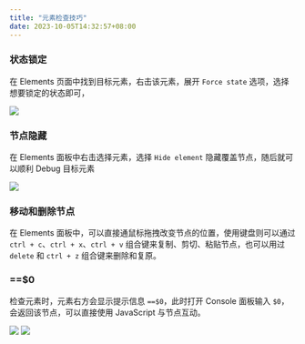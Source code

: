 ```yaml
---
title: "元素检查技巧"
date: 2023-10-05T14:32:57+08:00
---
```


### 状态锁定

在 Elements 页面中找到目标元素，右击该元素，展开 `Force state` 选项，选择想要锁定的状态即可，

<img src="/img/64/01.png" />

### 节点隐藏

在 Elements 面板中右击选择元素，选择 `Hide element` 隐藏覆盖节点，随后就可以顺利 Debug 目标元素

<img src="/img/64/02.png" />

### 移动和删除节点

在 Elements 面板中，可以直接通鼠标拖拽改变节点的位置，使用键盘则可以通过 `ctrl + c`、`ctrl + x`、`ctrl + v` 组合键来复制、剪切、粘贴节点，也可以用过 `delete` 和 `ctrl + z` 组合键来删除和复原。

### ==$0

检查元素时，元素右方会显示提示信息 `==$0`，此时打开 Console 面板输入 `$0`，会返回该节点，可以直接使用 JavaScript 与节点互动。

<img src="/img/64/03.png" />

<img src="/img/64/04.png" />

